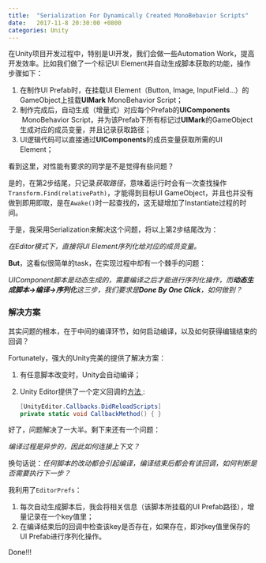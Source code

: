 ```yaml
---
title:  "Serialization For Dynamically Created MonoBebavior Scripts"
date:   2017-11-8 20:30:00 +0800
categories: Unity
---
```






在Unity项目开发过程中，特别是UI开发，我们会做一些Automation Work，提高开发效率。比如我们做了一个标记UI Element并自动生成脚本获取的功能，操作步骤如下：

1. 在制作UI Prefab时，在挂载UI Element（Button, Image, InputField...）的GameObject上挂载**UIMark** MonoBehavior Script；
2. 制作完成后，自动生成（增量式）对应每个Prefab的**UIComponents**  MonoBehavior Script，并为该Prefab下所有标记过**UIMark**的GameObject生成对应的成员变量，并且记录获取路径；
3. UI逻辑代码可以直接通过**UIComponents**的成员变量获取所需的UI Element；

看到这里，对性能有要求的同学是不是觉得有些问题？

是的，在第2步结尾，只记录*获取路径*，意味着运行时会有一次查找操作`Transform.Find(relativePath)`，才能得到目标UI GameObject，并且也并没有做到即用即取，是在`Awake()`时一起查找的，这无疑增加了Instantiate过程的时间。

于是，我采用Serialization来解决这个问题，将以上第2步结尾改为：

*在Editor模式下，直接将UI Element序列化给对应的成员变量。*

**But**，这看似很简单的task，在实现过程中却有一个棘手的问题：

*UIComponent脚本是动态生成的，需要编译之后才能进行序列化操作，而**动态生成脚本->编译->序列化**这三步，我们要求是**Done By One Click**，如何做到？*



### 解决方案

其实问题的根本，在于中间的编译环节，如何启动编译，以及如何获得编辑结束的回调？

Fortunately，强大的Unity完美的提供了解决方案：

1. 有任意脚本改变时，Unity会自动编译；

2. Unity Editor提供了一个定义回调的[方法 ](https://docs.unity3d.com/ScriptReference/Callbacks.DidReloadScripts.html):

   ```c#
   [UnityEditor.Callbacks.DidReloadScripts]
   private static void CallbackMethod() { }
   ```

好了，问题解决了一大半。剩下来还有一个问题：

*编译过程是异步的，因此如何连接上下文？*

换句话说：*任何脚本的改动都会引起编译，编译结束后都会有该回调，如何判断是否需要执行下一步？*

我利用了`EditorPrefs`：

1. 每次自动生成脚本后，我会将相关信息（该脚本所挂载的UI Prefab路径），增量记录在一个key值里；
2. 在编译结束后的回调中检查该key是否存在，如果存在，即对key值里保存的UI Prefab进行序列化操作。

Done!!!